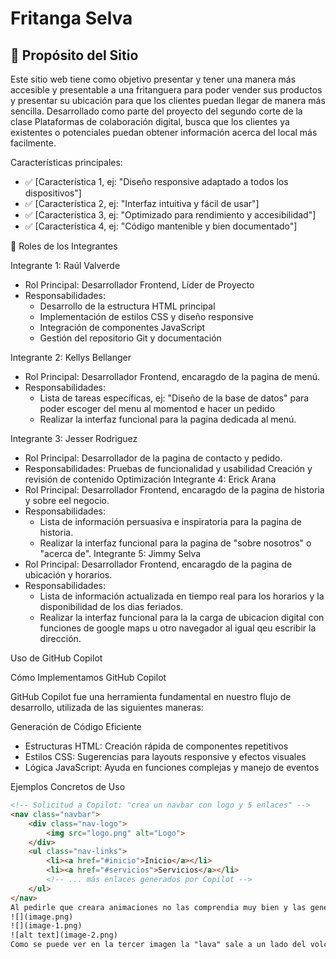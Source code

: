 # Fritanga Selva

## 🎯 Propósito del Sitio

Este sitio web tiene como objetivo presentar y tener una manera más accesible y presentable a una fritanguera para poder vender sus productos y presentar su ubicación para que los clientes puedan llegar de manera más sencilla. 
Desarrollado como parte del proyecto del segundo corte de la clase Plataformas de colaboración digital, busca que los clientes ya existentes o potenciales puedan obtener información acerca del local más facilmente.

Características principales:
- ✅ [Característica 1, ej: "Diseño responsive adaptado a todos los dispositivos"]
- ✅ [Característica 2, ej: "Interfaz intuitiva y fácil de usar"]
- ✅ [Característica 3, ej: "Optimizado para rendimiento y accesibilidad"]
- ✅ [Característica 4, ej: "Código mantenible y bien documentado"]

👥 Roles de los Integrantes

Integrante 1: Raúl Valverde
- Rol Principal: Desarrollador Frontend, Líder de Proyecto
- Responsabilidades:
  - Desarrollo de la estructura HTML principal
  - Implementación de estilos CSS y diseño responsive
  - Integración de componentes JavaScript
  - Gestión del repositorio Git y documentación

Integrante 2: Kellys Bellanger
- Rol Principal: Desarrollador Frontend, encaragdo de la pagina de menú.
- Responsabilidades:
  - Lista de tareas específicas, ej: "Diseño de la base de datos" para poder escoger del menu al momentod e hacer un pedido
  - Realizar la interfaz funcional para la pagina dedicada al menú.

Integrante 3: Jesser Rodriguez
- Rol Principal: Desarrollador de la pagina de contacto y pedido.
- Responsabilidades:
Pruebas de funcionalidad y usabilidad
  Creación y revisión de contenido
  Optimización
Integrante 4: Erick Arana
- Rol Principal: Desarrollador Frontend, encaragdo de la pagina de historia y sobre eel negocio.
- Responsabilidades:
  - Lista de información persuasiva e inspiratoria para la pagina de historia.
  - Realizar la interfaz funcional para la pagina de "sobre nosotros" o "acerca de".
Integrante 5: Jimmy Selva
- Rol Principal: Desarrollador Frontend, encaragdo de la pagina de ubicación y horarios.
- Responsabilidades:
  - Lista de información actualizada en tiempo real para los horarios y la disponibilidad de los dias feriados.
  - Realizar la interfaz funcional para la la carga de ubicacion digital con funciones de google maps u otro navegador al igual qeu escribir la dirección.

 Uso de GitHub Copilot

Cómo Implementamos GitHub Copilot

GitHub Copilot fue una herramienta fundamental en nuestro flujo de desarrollo, utilizada de las siguientes maneras:

Generación de Código Eficiente
- Estructuras HTML: Creación rápida de componentes repetitivos
- Estilos CSS: Sugerencias para layouts responsive y efectos visuales
- Lógica JavaScript: Ayuda en funciones complejas y manejo de eventos

Ejemplos Concretos de Uso

```html
<!-- Solicitud a Copilot: "crea un navbar con logo y 5 enlaces" -->
<nav class="navbar">
    <div class="nav-logo">
        <img src="logo.png" alt="Logo">
    </div>
    <ul class="nav-links">
        <li><a href="#inicio">Inicio</a></li>
        <li><a href="#servicios">Servicios</a></li>
        <!-- ... más enlaces generados por Copilot -->
    </ul>
</nav>
Al pedirle que creara animaciones no las comprendia muy bien y las generaba con errores
![](image.png)
![](image-1.png)
![alt text](image-2.png)
Como se puede ver en la tercer imagen la "lava" sale a un lado del volcan y no del volcan
